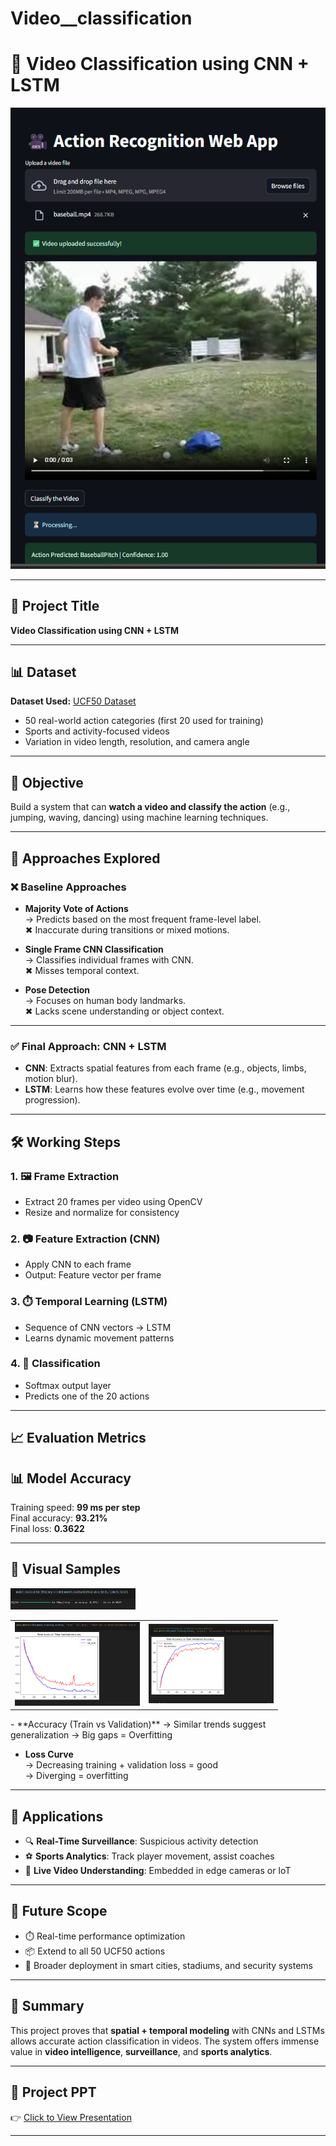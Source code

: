 # Video__classification
# 🎥 Video Classification using CNN + LSTM

![Video Classification Demo](siteimage.png) <!-- Replace with your image or gif -->

---

## 📂 Project Title
**Video Classification using CNN + LSTM**

---

## 📊 Dataset

**Dataset Used:** [UCF50 Dataset](https://www.crcv.ucf.edu/data/UCF50.php)  
- 50 real-world action categories (first 20 used for training)  
- Sports and activity-focused videos  
- Variation in video length, resolution, and camera angle  

---

## 🎯 Objective

Build a system that can **watch a video and classify the action** (e.g., jumping, waving, dancing) using machine learning techniques.

---

## 🧠 Approaches Explored

### ❌ Baseline Approaches

- **Majority Vote of Actions**  
  → Predicts based on the most frequent frame-level label.  
  ✖ Inaccurate during transitions or mixed motions.

- **Single Frame CNN Classification**  
  → Classifies individual frames with CNN.  
  ✖ Misses temporal context.

- **Pose Detection**  
  → Focuses on human body landmarks.  
  ✖ Lacks scene understanding or object context.

---

### ✅ Final Approach: CNN + LSTM

- **CNN**: Extracts spatial features from each frame (e.g., objects, limbs, motion blur).  
- **LSTM**: Learns how these features evolve over time (e.g., movement progression).

---

## 🛠️ Working Steps

### 1. 🖼️ Frame Extraction  
- Extract 20 frames per video using OpenCV  
- Resize and normalize for consistency  

### 2. 📷 Feature Extraction (CNN)  
- Apply CNN to each frame  
- Output: Feature vector per frame  

### 3. ⏱️ Temporal Learning (LSTM)  
- Sequence of CNN vectors → LSTM  
- Learns dynamic movement patterns  

### 4. 🎯 Classification  
- Softmax output layer  
- Predicts one of the 20 actions

---

## 📈 Evaluation Metrics

## 📊 Model Accuracy

Training speed: **99 ms per step**  
Final accuracy: **93.21%**  
Final loss: **0.3622**

---

## 📸 Visual Samples
<img src="acc.png" alt="val" width="200"/>
<table>
  <tr>
    <td><img src="valacc (1).png" alt="valacc" width="200"/></td>
    <td><img src="valacc (2).png" alt="valacc2" width="200"/></td>
  </tr>
  </table>
- **Accuracy (Train vs Validation)**  
  → Similar trends suggest generalization  
  → Big gaps = Overfitting

- **Loss Curve**  
  → Decreasing training + validation loss = good  
  → Diverging = overfitting

---

## 🧪 Applications

- 🔍 **Real-Time Surveillance**: Suspicious activity detection  
- ⚽ **Sports Analytics**: Track player movement, assist coaches  
- 🎥 **Live Video Understanding**: Embedded in edge cameras or IoT

---

## 🔮 Future Scope

- ⏱️ Real-time performance optimization  
- 📦 Extend to all 50 UCF50 actions  
- 🚀 Broader deployment in smart cities, stadiums, and security systems

---

## 📌 Summary

This project proves that **spatial + temporal modeling** with CNNs and LSTMs allows accurate action classification in videos. The system offers immense value in **video intelligence**, **surveillance**, and **sports analytics**.

---

## 📎 Project PPT

👉 [Click to View Presentation](https://www.canva.com/design/DAGodtpCIQI/VIAhevASdOAQQRI_NNEjeA/edit?utm_content=DAGodtpCIQI&utm_campaign=designshare&utm_medium=link2&utm_source=sharebutton)  
<!-- Replace with your actual link -->

---

<!-- ## 📸 Visual Demo

```markdown
![Sample Output](assets/sample_output.png) -->
